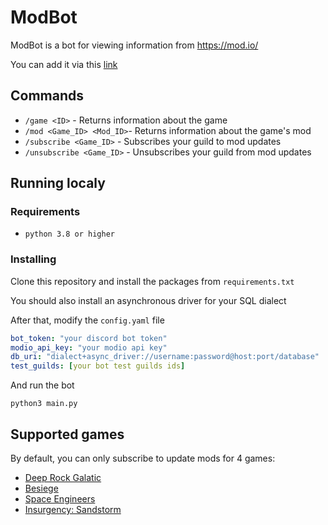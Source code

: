 # ModBot
ModBot is a bot for viewing information from https://mod.io/

You can add it via this [link](https://discord.com/oauth2/authorize?client_id=1115217216963608608&permissions=274877958144&scope=bot%20applications.commands)

## Commands
* `/game <ID>` - Returns information about the game
* `/mod <Game_ID> <Mod_ID>`- Returns information about the game's mod
* `/subscribe <Game_ID>` - Subscribes your guild to mod updates
* `/unsubscribe <Game_ID>` - Unsubscribes your guild from mod updates

## Running localy
### Requirements
* `python 3.8 or higher`
### Installing
Clone this repository and install the packages from `requirements.txt`

You should also install an asynchronous driver for your SQL dialect

After that, modify the `config.yaml` file
```yaml
bot_token: "your discord bot token"
modio_api_key: "your modio api key"
db_uri: "dialect+async_driver://username:password@host:port/database"
test_guilds: [your bot test guilds ids]
```
And run the bot
```
python3 main.py
```

## Supported games
By default, you can only subscribe to update mods for 4 games:
* [Deep Rock Galatic](https://mod.io/g/drg)
* [Besiege](https://mod.io/g/besiege)
* [Space Engineers](https://mod.io/g/spaceengineers)
* [Insurgency: Sandstorm](https://mod.io/g/insurgencysandstorm)
